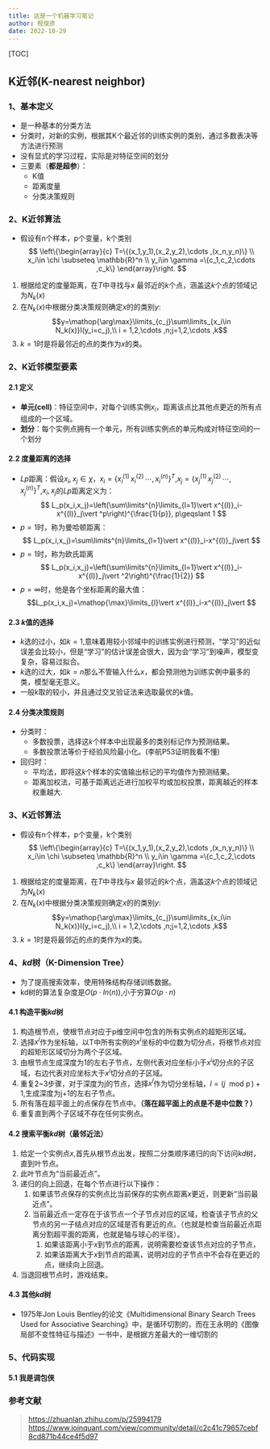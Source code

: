 ```yaml
---
title: 这是一个机器学习笔记
author: 程俊彦
date: 2022-10-29
---
```

[TOC]

## K近邻(K-nearest neighbor)

### 1、基本定义
- 是一种基本的分类方法
- 分类时，对新的实例，根据其K个最近邻的训练实例的类别，通过多数表决等方法进行预测
- 没有显式的学习过程，实际是对特征空间的划分
- 三要素（**都是超参**）：
  - K值
  - 距离度量
  - 分类决策规则

### 2、K近邻算法
- 假设有n个样本，p个变量，k个类别
$$
\left\{\begin{array}{c}
T=\{(x_1,y_1),(x_2,y_2),\cdots ,(x_n,y_n)\} \\
x_i\in \chi \subseteq \mathbb{R}^n \\
y_i\in \gamma =\{c_1,c_2,\cdots ,c_k\}
\end{array}\right.
$$
1. 根据给定的度量距离，在$T$中寻找与$x$ 最邻近的$k$个点，涵盖这$k$个点的领域记为$N_k(x)$
2. 在$N_k(x)$中根据分类决策规则确定$x$的的类别$y$:
$$y=\mathop{\arg\max}\limits_{c_j}\sum\limits_{x_i\in N_k(x)}I(y_i=c_j),\\ i = 1,2,\cdots ,n;j=1,2,\cdots ,k$$
3. $k=1$时是将最邻近的点的类作为$x$的类。

### 2、K近邻模型要素
#### 2.1 定义
- **单元(cell)**：特征空间中，对每个训练实例$x_i$，距离该点比其他点更近的所有点组成的一个区域。
- **划分**：每个实例点拥有一个单元，所有训练实例点的单元构成对特征空间的一个划分

#### 2.2 度量距离的选择
- $Lp$距离：假设$x_i,x_j\in \chi$，$x_i=\{x^{(1)}_i\,x^{(2)}_i\,\cdots ,x^{(n)}_i\}^T$,$x_j=\{x^{(1)}_j\,x^{(2)}_j\,\cdots ,x^{(n)}_j\}^T$,$x_i,x_j$的$Lp$距离定义为：
$$
L_p(x_i,x_j)=\left(\sum\limits^{n}\limits_{l=1}\vert x^{(l)}_i-x^{(l)}_j\vert ^p\right)^{\frac{1}{p}}, p\geqslant 1
$$
- $p=1$时，称为曼哈顿距离：
$$
L_p(x_i,x_j)=\sum\limits^{n}\limits_{l=1}\vert x^{(l)}_i-x^{(l)}_j\vert
$$
- $p=1$时，称为欧氏距离
$$
L_p(x_i,x_j)=\left(\sum\limits^{n}\limits_{l=1}\vert x^{(l)}_i-x^{(l)}_j\vert ^2\right)^{\frac{1}{2}}
$$
- $p=\infty$时，他是各个坐标距离的最大值：
$$L_p(x_i,x_j)=\mathop{\max}\limits_{l}\vert x^{(l)}_i-x^{(l)}_j\vert $$

#### 2.3 $k$值的选择
- $k$选的过小，如$k=1$,意味着用较小邻域中的训练实例进行预测，“学习”的近似误差会比较小，但是“学习”的估计误差会很大，因为会“学习”到噪声，模型变复杂，容易过拟合。
- $k$选的过大，如$k=n$那么不管输入什么$x$，都会预测他为训练实例中最多的类，模型毫无意义。
- 一般$k$取的较小，并且通过交叉验证法来选取最优的$k$值。

#### 2.4 分类决策规则
- 分类时：
  - 多数投票，选择这$k$个样本中出现最多的类别标记作为预测结果。
  - 多数投票法等价于经验风险最小化。(李航P53证明我看不懂)
- 回归时：
  - 平均法，即将这$k$个样本的实值输出标记的平均值作为预测结果。
  - 距离加权法，可基于距离远近进行加权平均或加权投票，距离越近的样本权重越大.

### 3、K近邻算法
- 假设有n个样本，p个变量，k个类别
$$
\left\{\begin{array}{c}
T=\{(x_1,y_1),(x_2,y_2),\cdots ,(x_n,y_n)\} \\
x_i\in \chi \subseteq \mathbb{R}^n \\
y_i\in \gamma =\{c_1,c_2,\cdots ,c_k\}
\end{array}\right.
$$
1. 根据给定的度量距离，在$T$中寻找与$x$ 最邻近的$k$个点，涵盖这$k$个点的领域记为$N_k(x)$
2. 在$N_k(x)$中根据分类决策规则确定$x$的的类别$y$:
$$y=\mathop{\arg\max}\limits_{c_j}\sum\limits_{x_i\in N_k(x)}I(y_i=c_j),\\ i = 1,2,\cdots ,n;j=1,2,\cdots ,k$$
3. $k=1$时是将最邻近的点的类作为$x$的类。

### 4、$kd$树（K-Dimension Tree）
- 为了提高搜索效率，使用特殊结构存储训练数据。
- kd树的算法复杂度是$O(p\cdot ln(n))$,小于穷算$O(p\cdot n)$

#### 4.1 构造平衡$kd$树
1. 构造根节点，使根节点对应于p维空间中包含的所有实例点的超矩形区域。
2. 选择$x^{i}$作为坐标轴，以T中所有实例的$x^{i}$坐标的中位数为切分点，将根节点对应的超矩形区域切分为两个子区域。
3. 由根节点生成深度为1的左右子节点，左侧代表对应坐标小于$x^{i}$切分点的子区域，右边代表对应坐标大于$x^{i}$切分点的子区域。
4. 重复2~3步骤，对于深度为j的节点，选择$x^{l}$作为切分坐标轴，$l=(j\mathop{\mod p})+1$,生成深度为j+1的左右子节点。
5. 所有落在超平面上的点保存在节点中。**（落在超平面上的点是不是中位数？）**
6. 重复直到两个子区域不存在任何实例点。

#### 4.2 搜索平衡$kd$树（最邻近法）
1. 给定一个实例点$x$,首先从根节点出发，按照二分类顺序递归的向下访问$kd$树，直到叶节点。
2. 此叶节点为“当前最近点”。
3. 递归的向上回退，在每个节点进行以下操作：
   1. 如果该节点保存的实例点比当前保存的实例点距离$x$更近，则更新“当前最近点”。
   2. 当前最近点一定存在于该节点一个子节点对应的区域，检查该子节点的父节点的另一子结点对应的区域是否有更近的点。（也就是检查当前最近点距离分割超平面的距离，也就是轴与球心的半径）。
      1. 如果该距离小于$x$到节点的距离，说明需要检查该节点对应的子节点，
      2. 如果该距离大于$x$到节点的距离，说明对应的子节点中不会存在更近的点，继续向上回退。
4. 当退回根节点时，游戏结束。

#### 4.3 其他$kd$树
- 1975年Jon Louis Bentley的论文《Multidimensional Binary Search Trees Used for Associative Searching》中，是循环切割的，而在王永明的《图像局部不变性特征与描述》一书中，是根据方差最大的一维切割的

### 5、代码实现
#### 5.1 我是调包侠


### 参考文献
> https://zhuanlan.zhihu.com/p/25994179
> https://www.joinquant.com/view/community/detail/c2c41c79657cebf8cd871b44ce4f5d97
